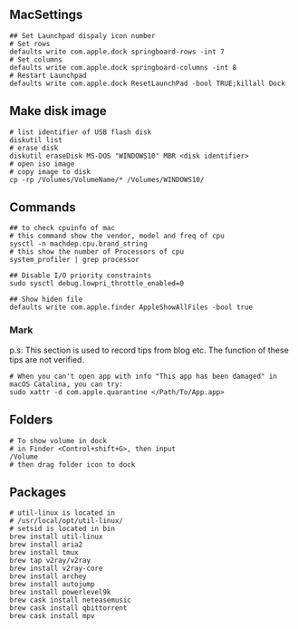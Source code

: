 ## MacSettings

``` shell
## Set Launchpad dispaly icon number
# Set rows
defaults write com.apple.dock springboard-rows -int 7
# Set columns
defaults write com.apple.dock springboard-columns -int 8
# Restart Launchpad
defaults write com.apple.dock ResetLaunchPad -bool TRUE;killall Dock
```

## Make disk image

```shell
# list identifier of USB flash disk 
diskutil list
# erase disk
diskutil eraseDisk MS-DOS "WINDOWS10" MBR <disk identifier>
# open iso image
# copy image to disk
cp -rp /Volumes/VolumeName/* /Volumes/WINDOWS10/
```

## Commands

``` shell
## to check cpuinfo of mac
# this command show the vendor, model and freq of cpu
sysctl -n machdep.cpu.brand_string	
# this show the number of Processors of cpu
system_profiler | grep processor

## Disable I/O priority constraints
sudo sysctl debug.lowpri_throttle_enabled=0

## Show hiden file 
defaults write com.apple.finder AppleShowAllFiles -bool true
```

### Mark

p.s: This section is used to record tips from blog etc. The function of these tips are not verified.

```shell
# When you can't open app with info "This app has been damaged" in macOS Catalina, you can try:
sudo xattr -d com.apple.quarantine </Path/To/App.app>
```



## Folders

``` shell
# To show volume in dock
# in Finder <Control+shift+G>, then input
/Volume	
# then drag folder icon to dock
```



## Packages

``` shell
# util-linux is located in 
# /usr/local/opt/util-linux/
# setsid is located in bin
brew install util-linux
brew install aria2
brew install tmux
brew tap v2ray/v2ray
brew install v2ray-core
brew install archey
brew install autojump
brew install powerlevel9k
brew cask install neteasemusic
brew cask install qbittorrent
brew cask install mpv
```

